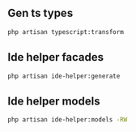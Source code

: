 ## Gen ts types
```bash
php artisan typescript:transform
```

## Ide helper facades
```bash
php artisan ide-helper:generate
```

## Ide helper models
```bash
php artisan ide-helper:models -RW
```
